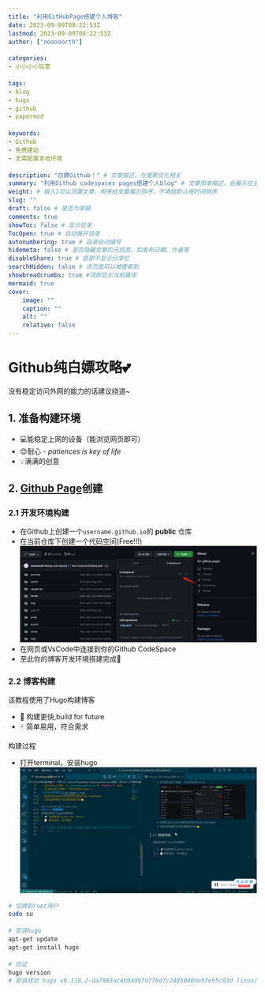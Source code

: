 ```yaml
---
title: "利用GitHubPage搭建个人博客"
date: 2023-09-09T08:22:53Z
lastmod: 2023-09-09T08:22:53Z
author: ["nooooorth"]

categories:
- 小小小小玩意

tags:
- blog
- hugo
- github
- papermod

keywords:
- Github
- 免费建站
- 无需配置本地环境

description: "白嫖Github！" # 文章描述，与搜索优化相关
summary: "利用Github codespaces pages搭建个人blog" # 文章简单描述，会展示在主页
weight: # 输入1可以顶置文章，用来给文章展示排序，不填就默认按时间排序
slug: ""
draft: false # 是否为草稿
comments: true
showToc: false # 显示目录
TocOpen: true # 自动展开目录
autonumbering: true # 目录自动编号
hidemeta: false # 是否隐藏文章的元信息，如发布日期、作者等
disableShare: true # 底部不显示分享栏
searchHidden: false # 该页面可以被搜索到
showbreadcrumbs: true #顶部显示当前路径
mermaid: true
cover:
    image: ""
    caption: ""
    alt: ""
    relative: false
---
```

# Github纯白嫖攻略💕

没有稳定访问外网的能力的话建议绕道~

## 1. 准备构建环境
- 💻能稳定上网的设备（能浏览网页即可）
- 😊耐心 - *patiences is key of life*
- 💡满满的创意

## 2. [Github Page](https://pages.github.com/)创建

### 2.1 开发环境构建
- 在Github上创建一个`username.github.io`的 **public** 仓库
- 在当前仓库下创建一个代码空间(Free!!!)
![点击+号创建](/img/image-1.png)
- 在网页或VsCode中连接到你的Github CodeSpace
- 至此你的博客开发环境搭建完成👏

### 2.2 博客构建
该教程使用了Hugo构建博客
- 🚀 构建更快,build for future
- 🀄  简单易用，符合需求

构建过程
- 打开terminal，安装hugo
![打开terminal](/img/20230915165932-convert.gif)
```bash
# 切换到root用户
sudo su 

# 安装hugo
apt-get update
apt-get install hugo

# 验证
hugo version
# 安装成功 hugo v0.118.2-da7983ac4b94d97d776d7c2405040de97e95c03d linux/amd64 BuildDate=2023-08-31T11:23:51Z VendorInfo=gohugoio 
```

<!-- more --> 
